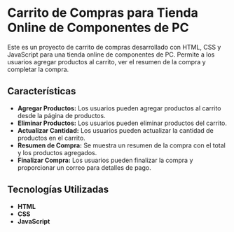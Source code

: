 # Carrito de Compras para Tienda Online de Componentes de PC

Este es un proyecto de carrito de compras desarrollado con HTML, CSS y JavaScript para una tienda online de componentes de PC. Permite a los usuarios agregar productos al carrito, ver el resumen de la compra y completar la compra.

## Características

- **Agregar Productos:** Los usuarios pueden agregar productos al carrito desde la página de productos.
- **Eliminar Productos:** Los usuarios pueden eliminar productos del carrito.
- **Actualizar Cantidad:** Los usuarios pueden actualizar la cantidad de productos en el carrito.
- **Resumen de Compra:** Se muestra un resumen de la compra con el total y los productos agregados.
- **Finalizar Compra:** Los usuarios pueden finalizar la compra y proporcionar un correo para detalles de pago.

## Tecnologías Utilizadas

- **HTML**
- **CSS**
- **JavaScript**